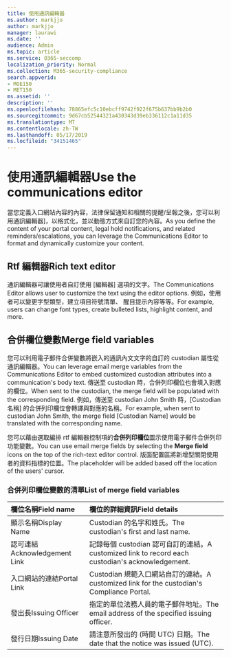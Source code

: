 ```yaml
---
title: 使用通訊編輯器
ms.author: markjjo
author: markjjo
manager: laurawi
ms.date: ''
audience: Admin
ms.topic: article
ms.service: O365-seccomp
localization_priority: Normal
ms.collection: M365-security-compliance
search.appverid:
- MOE150
- MET150
ms.assetid: ''
description: ''
ms.openlocfilehash: 78865efc5c10ebcff9742f922f675b637bb9b2b0
ms.sourcegitcommit: 9d67cb52544321a430343d39eb336112c1a11d35
ms.translationtype: MT
ms.contentlocale: zh-TW
ms.lasthandoff: 05/17/2019
ms.locfileid: "34151465"
---
```

# <a name="use-the-communications-editor"></a><span data-ttu-id="9c965-102">使用通訊編輯器</span><span class="sxs-lookup"><span data-stu-id="9c965-102">Use the communications editor</span></span>

<span data-ttu-id="9c965-103">當您定義入口網站內容的內容，法律保留通知和相關的提醒/呈報之後，您可以利用通訊編輯器]，以格式化，並以動態方式來自訂您的內容。</span><span class="sxs-lookup"><span data-stu-id="9c965-103">As you define the content of your portal content, legal hold notifications, and related reminders/escalations, you can leverage the Communications Editor to format and dynamically customize your content.</span></span>

## <a name="rich-text-editor"></a><span data-ttu-id="9c965-104">Rtf 編輯器</span><span class="sxs-lookup"><span data-stu-id="9c965-104">Rich text editor</span></span> 

<span data-ttu-id="9c965-105">通訊編輯器可讓使用者自訂使用 [編輯器] 選項的文字。</span><span class="sxs-lookup"><span data-stu-id="9c965-105">The Communications Editor allows user to customize the text using the editor options.</span></span> <span data-ttu-id="9c965-106">例如，使用者可以變更字型類型，建立項目符號清單、 醒目提示內容等等。</span><span class="sxs-lookup"><span data-stu-id="9c965-106">For example, users can change font types, create bulleted lists, highlight content, and more.</span></span> 

## <a name="merge-field-variables"></a><span data-ttu-id="9c965-107">合併欄位變數</span><span class="sxs-lookup"><span data-stu-id="9c965-107">Merge field variables</span></span>

<span data-ttu-id="9c965-108">您可以利用電子郵件合併變數將嵌入的通訊內文文字的自訂的 custodian 屬性從通訊編輯器。</span><span class="sxs-lookup"><span data-stu-id="9c965-108">You can leverage email merge variables from the Communications Editor to embed customized custodian attributes into a communication's body text.</span></span> <span data-ttu-id="9c965-109">傳送至 custodian 時，合併列印欄位也會填入對應的欄位。</span><span class="sxs-lookup"><span data-stu-id="9c965-109">When sent to the custodian, the merge field will be populated with the corresponding field.</span></span> <span data-ttu-id="9c965-110">例如，傳送至 custodian John Smith 時，[Custodian 名稱] 的合併列印欄位會轉譯與對應的名稱。</span><span class="sxs-lookup"><span data-stu-id="9c965-110">For example, when sent to custodian John Smith, the merge field [Custodian Name] would be translated with the corresponding name.</span></span> 

<span data-ttu-id="9c965-111">您可以藉由選取編排 rtf 編輯器控制項的**合併列印欄位**圖示使用電子郵件合併列印功能變數。</span><span class="sxs-lookup"><span data-stu-id="9c965-111">You can use email merge fields by selecting the **Merge field** icons on the top of the rich-text editor control.</span></span> <span data-ttu-id="9c965-112">版面配置區將新增型關閉使用者的資料指標的位置。</span><span class="sxs-lookup"><span data-stu-id="9c965-112">The placeholder will be added based off the location of the users' cursor.</span></span> 

### <a name="list-of-merge-field-variables"></a><span data-ttu-id="9c965-113">合併列印欄位變數的清單</span><span class="sxs-lookup"><span data-stu-id="9c965-113">List of merge field variables</span></span>

| <span data-ttu-id="9c965-114">欄位名稱</span><span class="sxs-lookup"><span data-stu-id="9c965-114">Field name</span></span>                  | <span data-ttu-id="9c965-115">欄位的詳細資訊</span><span class="sxs-lookup"><span data-stu-id="9c965-115">Field details</span></span> | 
| :------------------- | :------------------- |
| <span data-ttu-id="9c965-116">顯示名稱</span><span class="sxs-lookup"><span data-stu-id="9c965-116">Display Name</span></span>  | <span data-ttu-id="9c965-117">Custodian 的名字和姓氏。</span><span class="sxs-lookup"><span data-stu-id="9c965-117">The custodian's first and last name.</span></span> | 
| <span data-ttu-id="9c965-118">認可連結</span><span class="sxs-lookup"><span data-stu-id="9c965-118">Acknowledgement Link</span></span> | <span data-ttu-id="9c965-119">記錄每個 custodian 認可自訂的連結。</span><span class="sxs-lookup"><span data-stu-id="9c965-119">A customized link to record each custodian's acknowledgement.</span></span>|                 |
| <span data-ttu-id="9c965-120">入口網站的連結</span><span class="sxs-lookup"><span data-stu-id="9c965-120">Portal Link</span></span>     | <span data-ttu-id="9c965-121">Custodian 規範入口網站自訂的連結。</span><span class="sxs-lookup"><span data-stu-id="9c965-121">A customized link for the custodian's Compliance Portal.</span></span>|                |
| <span data-ttu-id="9c965-122">發出長</span><span class="sxs-lookup"><span data-stu-id="9c965-122">Issuing Officer</span></span>                   | <span data-ttu-id="9c965-123">指定的單位法務人員的電子郵件地址。</span><span class="sxs-lookup"><span data-stu-id="9c965-123">The email address of the specified issuing officer.</span></span>|                   |
| <span data-ttu-id="9c965-124">發行日期</span><span class="sxs-lookup"><span data-stu-id="9c965-124">Issuing Date</span></span>                   | <span data-ttu-id="9c965-125">請注意所發出的 (時間 UTC) 日期。</span><span class="sxs-lookup"><span data-stu-id="9c965-125">The date that the notice was issued (UTC).</span></span>              |